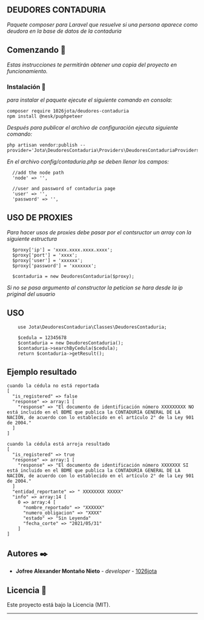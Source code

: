 ## DEUDORES CONTADURIA

_Paquete composer para Laravel que resuelve si una persona aparece como deudora en la base de datos de la contaduria_

## Comenzando 🚀

_Estas instrucciones te permitirán obtener una copia del proyecto en funcionamiento._


### Instalación 🔧

_para instalar el paquete ejecute el siguiente comando en consola:_

```
composer require 1026jota/deudores-contaduria
npm install @nesk/puphpeteer
```
_Después para publicar el archivo de configuración ejecuta siguiente comando:_

```
php artisan vendor:publish --provider='Jota\DeudoresContaduria\Providers\DeudoresContaduriaProviders'
```

_En el archivo config/contaduria.php se deben llenar los campos:_

```
  //add the node path
  'node' => '',

  //user and password of contaduria page
  'user' => '',
  'password' => '',

```
## USO DE PROXIES

_Para hacer usos de proxies debe pasar por el contsructor un array con la siguiente estructura_
```
  $proxy['ip'] = 'xxxx.xxxx.xxxx.xxxx';
  $proxy['port'] = 'xxxx';
  $proxy['user'] = 'xxxxxx';
  $proxy['password'] = 'xxxxxxx';

  $contaduria = new DeudoresContaduria($proxy);

```
_Si no se pasa argumento al constructor la peticion se hara desde la ip priginal del usuario_
## USO

```
    use Jota\DeudoresContaduria\Classes\DeudoresContaduria;

    $cedula = 12345678
    $contaduria = new DeudoresContaduria();
    $contaduria->searchByCedula($cedula);
    return $contaduria->getResult();

```
## Ejemplo resultado

```
cuando la cédula no está reportada
[
  "is_registered" => false
  "response" => array:1 [
    "response" => "El documento de identificación número XXXXXXXXX NO está incluido en el BDME que publica la CONTADURIA GENERAL DE LA NACIÓN, de acuerdo con lo establecido en el artículo 2° de la Ley 901 de 2004."
  ]
]

cuando la cédula está arroja resultado
[
  "is_registered" => true
  "response" => array:1 [
    "response" => "El documento de identificación número XXXXXXX SI está incluido en el BDME que publica la CONTADURIA GENERAL DE LA NACIÓN, de acuerdo con lo establecido en el artículo 2° de la Ley 901 de 2004."
  ]
  "entidad_reportante" => " XXXXXXXX XXXXX"
  "info" => array:14 [
    0 => array:4 [
      "nombre_reportado" => "XXXXXX"
      "numero_obligacion" => "XXXX"
      "estado" => "Sin Leyenda"
      "fecha_corte" => "2021/05/31"
    ]
]

```

## Autores ✒️

* **Jofree Alexander Montaño Nieto** - *developer* - [1026jota](https://github.com/1026jota)

## Licencia 📄

Este proyecto está bajo la Licencia (MIT).

---
